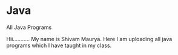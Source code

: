 # Java
All Java Programs

Hii...........
My name is Shivam Maurya. Here I am uploading all java programs which I have taught in my class.
